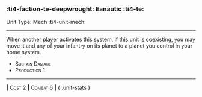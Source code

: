### :ti4-faction-te-deepwrought: **Eanautic** :ti4-te:

Unit Type: Mech :ti4-unit-mech:

---

When another player activates this system, if this unit is coexisting, you may move it and any of your infantry on its planet to a planet you control in your home system.

* <span style="font-variant:small-caps;">Sustain Damage</span> 
* <span style="font-variant:small-caps;">Production 1</span> 


---

__|__ <span style="font-variant:small-caps;">Cost 2</span> __|__ <span style="font-variant:small-caps;">Combat 6</span> __|__
{ .unit-stats }
